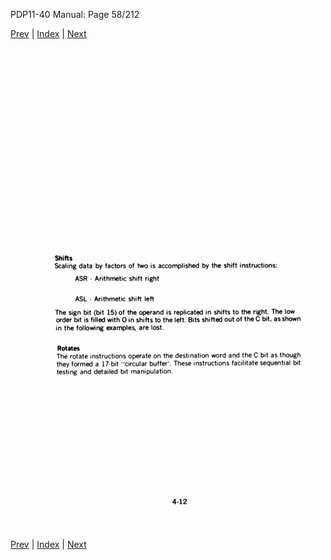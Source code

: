 PDP11-40 Manual: Page 58/212

[Prev](pdp11-40-000057.html) | [Index](index.html) | [Next](pdp11-40-000059.html)

![](pdp11-40-000058.gif)

[Prev](pdp11-40-000057.html) | [Index](index.html) | [Next](pdp11-40-000059.html)

